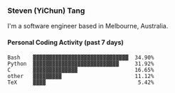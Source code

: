 ### Steven (YiChun) Tang

I'm a software engineer based in Melbourne, Australia.

#### Personal Coding Activity (past 7 days)
```
Bash    ▓▓▓▓▓▓▓▓▓▓▓▓▓▓▓▓▓▓▓▓▓▓▓▓▓▓▓▓▓▓  34.90%
Python  ▓▓▓▓▓▓▓▓▓▓▓▓▓▓▓▓▓▓▓▓▓▓▓▓▓▓▓     31.92%
C       ▓▓▓▓▓▓▓▓▓▓▓▓▓▓                  16.65%
other   ▓▓▓▓▓▓▓▓▓                       11.12%
TeX     ▓▓▓▓                             5.42%
```
